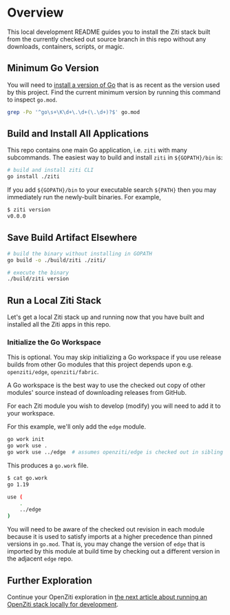 # Overview

This local development README guides you to install the Ziti stack built from the currently checked out source branch in this repo without any downloads, containers, scripts, or magic.

## Minimum Go Version

You will need to [install a version of Go](https://go.dev/) that is as recent as the version used by this project. Find the current minimum version by running this command to inspect `go.mod`.

```bash
grep -Po '^go\s+\K\d+\.\d+(\.\d+)?$' go.mod
```

## Build and Install All Applications

This repo contains one main Go application, i.e. `ziti` with many subcommands. The easiest way to build and install `ziti` in `${GOPATH}/bin` is:

```bash
# build and install ziti CLI
go install ./ziti
```

If you add `${GOPATH}/bin` to your executable search `${PATH}` then you may immediately run the newly-built binaries. For example,

```bash
$ ziti version
v0.0.0
```

## Save Build Artifact Elsewhere

```bash
# build the binary without installing in GOPATH
go build -o ./build/ziti ./ziti/

# execute the binary
./build/ziti version
```

## Run a Local Ziti Stack

Let's get a local Ziti stack up and running now that you have built and installed all the Ziti apps in this repo.

### Initialize the Go Workspace

This is optional. You may skip initializing a Go workspace if you use release builds from other Go modules that this project depends upon e.g. `openziti/edge`, `openziti/fabric`.

A Go workspace is the best way to use the checked out copy of other modules' source instead of downloading releases from GitHub.

For each Ziti module you wish to develop (modify) you will need to add it to your workspace.

For this example, we'll only add the `edge` module.

```bash
go work init
go work use .
go work use ../edge  # assumes openziti/edge is checked out in sibling dir "edge"
```

This produces a `go.work` file.

```bash
$ cat go.work
go 1.19

use (
    .
    ../edge
)
```

You will need to be aware of the checked out revision in each module because it is used to satisfy imports at a higher precedence than pinned versions in `go.mod`. That is, you may change the version of `edge` that is imported by this module at build time by checking out a different version in the adjacent `edge` repo.

## Further Exploration

Continue your OpenZiti exploration in [the next article about running an OpenZiti stack locally for development](./003-local-deploy.md).
